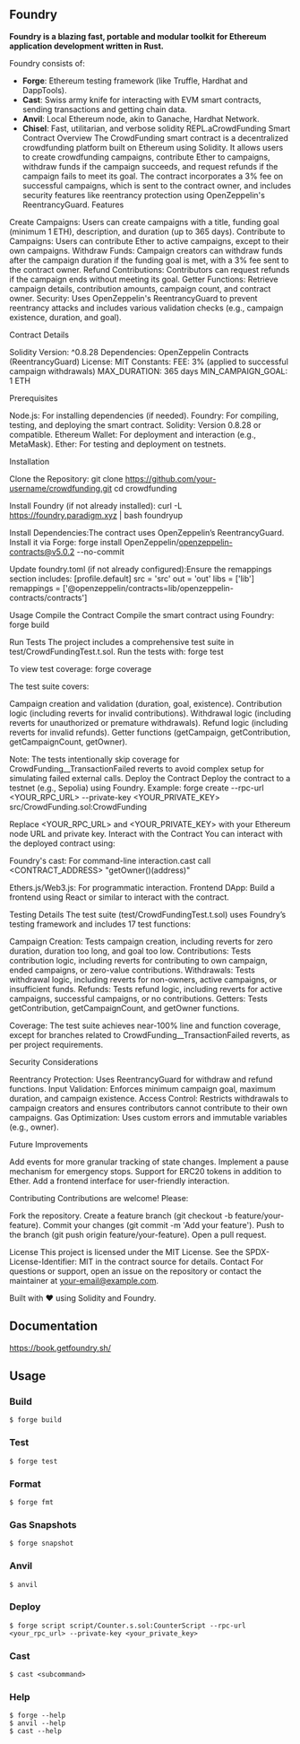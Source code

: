 ## Foundry

**Foundry is a blazing fast, portable and modular toolkit for Ethereum application development written in Rust.**

Foundry consists of:

-   **Forge**: Ethereum testing framework (like Truffle, Hardhat and DappTools).
-   **Cast**: Swiss army knife for interacting with EVM smart contracts, sending transactions and getting chain data.
-   **Anvil**: Local Ethereum node, akin to Ganache, Hardhat Network.
-   **Chisel**: Fast, utilitarian, and verbose solidity REPL.aCrowdFunding Smart Contract
Overview
The CrowdFunding smart contract is a decentralized crowdfunding platform built on Ethereum using Solidity. It allows users to create crowdfunding campaigns, contribute Ether to campaigns, withdraw funds if the campaign succeeds, and request refunds if the campaign fails to meet its goal. The contract incorporates a 3% fee on successful campaigns, which is sent to the contract owner, and includes security features like reentrancy protection using OpenZeppelin's ReentrancyGuard.
Features

Create Campaigns: Users can create campaigns with a title, funding goal (minimum 1 ETH), description, and duration (up to 365 days).
Contribute to Campaigns: Users can contribute Ether to active campaigns, except to their own campaigns.
Withdraw Funds: Campaign creators can withdraw funds after the campaign duration if the funding goal is met, with a 3% fee sent to the contract owner.
Refund Contributions: Contributors can request refunds if the campaign ends without meeting its goal.
Getter Functions: Retrieve campaign details, contribution amounts, campaign count, and contract owner.
Security: Uses OpenZeppelin's ReentrancyGuard to prevent reentrancy attacks and includes various validation checks (e.g., campaign existence, duration, and goal).

Contract Details

Solidity Version: ^0.8.28
Dependencies: OpenZeppelin Contracts (ReentrancyGuard)
License: MIT
Constants:
FEE: 3% (applied to successful campaign withdrawals)
MAX_DURATION: 365 days
MIN_CAMPAIGN_GOAL: 1 ETH



Prerequisites

Node.js: For installing dependencies (if needed).
Foundry: For compiling, testing, and deploying the smart contract.
Solidity: Version 0.8.28 or compatible.
Ethereum Wallet: For deployment and interaction (e.g., MetaMask).
Ether: For testing and deployment on testnets.

Installation

Clone the Repository:
git clone https://github.com/your-username/crowdfunding.git
cd crowdfunding


Install Foundry (if not already installed):
curl -L https://foundry.paradigm.xyz | bash
foundryup


Install Dependencies:The contract uses OpenZeppelin’s ReentrancyGuard. Install it via Forge:
forge install OpenZeppelin/openzeppelin-contracts@v5.0.2 --no-commit


Update foundry.toml (if not already configured):Ensure the remappings section includes:
[profile.default]
src = 'src'
out = 'out'
libs = ['lib']
remappings = ['@openzeppelin/contracts=lib/openzeppelin-contracts/contracts']



Usage
Compile the Contract
Compile the smart contract using Foundry:
forge build

Run Tests
The project includes a comprehensive test suite in test/CrowdFundingTest.t.sol. Run the tests with:
forge test

To view test coverage:
forge coverage

The test suite covers:

Campaign creation and validation (duration, goal, existence).
Contribution logic (including reverts for invalid contributions).
Withdrawal logic (including reverts for unauthorized or premature withdrawals).
Refund logic (including reverts for invalid refunds).
Getter functions (getCampaign, getContribution, getCampaignCount, getOwner).

Note: The tests intentionally skip coverage for CrowdFunding__TransactionFailed reverts to avoid complex setup for simulating failed external calls.
Deploy the Contract
Deploy the contract to a testnet (e.g., Sepolia) using Foundry. Example:
forge create --rpc-url <YOUR_RPC_URL> --private-key <YOUR_PRIVATE_KEY> src/CrowdFunding.sol:CrowdFunding

Replace <YOUR_RPC_URL> and <YOUR_PRIVATE_KEY> with your Ethereum node URL and private key.
Interact with the Contract
You can interact with the deployed contract using:

Foundry's cast: For command-line interaction.cast call <CONTRACT_ADDRESS> "getOwner()(address)"


Ethers.js/Web3.js: For programmatic interaction.
Frontend DApp: Build a frontend using React or similar to interact with the contract.

Testing Details
The test suite (test/CrowdFundingTest.t.sol) uses Foundry’s testing framework and includes 17 test functions:

Campaign Creation: Tests campaign creation, including reverts for zero duration, duration too long, and goal too low.
Contributions: Tests contribution logic, including reverts for contributing to own campaign, ended campaigns, or zero-value contributions.
Withdrawals: Tests withdrawal logic, including reverts for non-owners, active campaigns, or insufficient funds.
Refunds: Tests refund logic, including reverts for active campaigns, successful campaigns, or no contributions.
Getters: Tests getContribution, getCampaignCount, and getOwner functions.

Coverage: The test suite achieves near-100% line and function coverage, except for branches related to CrowdFunding__TransactionFailed reverts, as per project requirements.

Security Considerations

Reentrancy Protection: Uses ReentrancyGuard for withdraw and refund functions.
Input Validation: Enforces minimum campaign goal, maximum duration, and campaign existence.
Access Control: Restricts withdrawals to campaign creators and ensures contributors cannot contribute to their own campaigns.
Gas Optimization: Uses custom errors and immutable variables (e.g., owner).

Future Improvements

Add events for more granular tracking of state changes.
Implement a pause mechanism for emergency stops.
Support for ERC20 tokens in addition to Ether.
Add a frontend interface for user-friendly interaction.

Contributing
Contributions are welcome! Please:

Fork the repository.
Create a feature branch (git checkout -b feature/your-feature).
Commit your changes (git commit -m 'Add your feature').
Push to the branch (git push origin feature/your-feature).
Open a pull request.

License
This project is licensed under the MIT License. See the SPDX-License-Identifier: MIT in the contract source for details.
Contact
For questions or support, open an issue on the repository or contact the maintainer at your-email@example.com.

Built with ❤️ using Solidity and Foundry.


## Documentation

https://book.getfoundry.sh/

## Usage

### Build

```shell
$ forge build
```

### Test

```shell
$ forge test
```

### Format

```shell
$ forge fmt
```

### Gas Snapshots

```shell
$ forge snapshot
```

### Anvil

```shell
$ anvil
```

### Deploy

```shell
$ forge script script/Counter.s.sol:CounterScript --rpc-url <your_rpc_url> --private-key <your_private_key>
```

### Cast

```shell
$ cast <subcommand>
```

### Help

```shell
$ forge --help
$ anvil --help
$ cast --help
```
